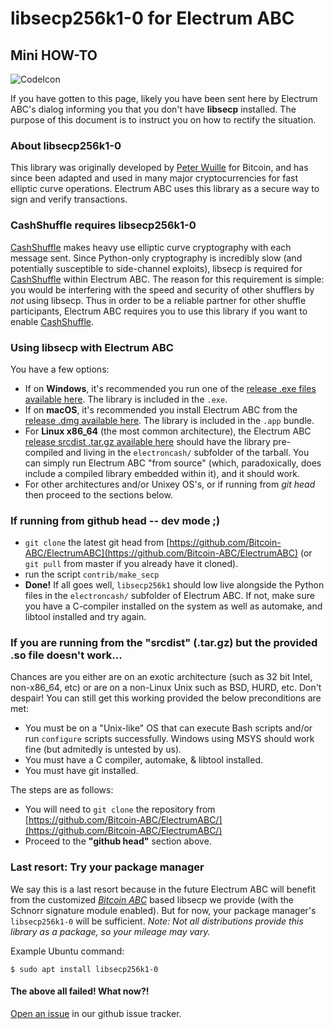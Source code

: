 # libsecp256k1-0 for Electrum ABC
## Mini HOW-TO

![CodeIcon](https://img.icons8.com/color/96/000000/smartphone-cpu.png)

If you have gotten to this page, likely you have been sent here by Electrum ABC's
dialog informing you that you don't have **libsecp** installed.  The purpose
of this document is to instruct you on how to rectify the situation.

### About libsecp256k1-0

This library was originally developed by
[Peter Wuille](https://twitter.com/pwuille?lang=en) for Bitcoin, and has since
been adapted and used in many major cryptocurrencies for fast elliptic curve
operations.  Electrum ABC uses this library as a secure way to sign and verify
transactions.

### CashShuffle requires libsecp256k1-0

[CashShuffle](https://www.cashshuffle.com) makes heavy use elliptic curve
cryptography with each message sent.  Since Python-only cryptography is
incredibly slow (and potentially susceptible to side-channel exploits),
libsecp is required for [CashShuffle](https://www.cashshuffle.com) within
Electrum ABC.  The reason for this requirement is simple: you would be
interfering with the speed and security of other shufflers by *not* using
libsecp. Thus in order to be a reliable partner for other shuffle
participants, Electrum ABC requires you to use this library if you want
to enable [CashShuffle](https://www.cashshuffle.com).

### Using libsecp with Electrum ABC

You have a few options:

  - If on **Windows**, it's recommended you run one of the
    [release .exe files available here](https://github.com/Bitcoin-ABC/ElectrumABC/releases).
    The library is included in the `.exe`.
  - If on **macOS**, it's recommended you install Electrum ABC from the
    [release .dmg available here](https://github.com/Bitcoin-ABC/ElectrumABC/releases).
    The library is included in the `.app` bundle.
  - For **Linux x86_64** (the most common architecture), the Electrum ABC
    [release srcdist .tar.gz available here](https://github.com/Bitcoin-ABC/ElectrumABC/releases)
    should have the library pre-compiled and living in the `electroncash/`
    subfolder of the tarball. You can simply run Electrum ABC "from source"
    (which, paradoxically, does include a compiled library embedded within
    it), and it should work.
  - For other architectures and/or Unixey OS's, or if running from *git head*
    then proceed to the sections below.

### If running from github head -- dev mode ;)

   - `git clone` the latest git head from
     [https://github.com/Bitcoin-ABC/ElectrumABC](https://github.com/Bitcoin-ABC/ElectrumABC)
     (or `git pull` from master if you already  have it cloned).
   - run the script `contrib/make_secp`
   - **Done!** If all goes well, `libsecp256k1` should low live alongside the
     Python files in the `electroncash/` subfolder of Electrum ABC.  If not,
     make sure you have a C-compiler installed on the system as well as automake,
     and libtool installed and try again.

### If you are running from the "srcdist" (.tar.gz) but the provided .so file doesn't work...

Chances are you either are on an exotic architecture (such as 32 bit Intel,
non-x86_64, etc) or are on a non-Linux Unix such as BSD, HURD, etc.
Don't despair! You can still get this working provided the below preconditions
are met:

- You must be on a "Unix-like" OS that can execute Bash scripts and/or run
  `configure` scripts successfully.  Windows using MSYS should work fine
  (but admitedly is untested by us).
- You must have a C compiler, automake, & libtool installed.
- You must have git installed.

The steps are as follows:

   - You will need to `git clone` the repository from
     [https://github.com/Bitcoin-ABC/ElectrumABC/](https://github.com/Bitcoin-ABC/ElectrumABC/)
   - Proceed to the **"github head"** section above.

### Last resort: Try your package manager

We say this is a last resort because in the future Electrum ABC will benefit
from the customized *[Bitcoin ABC](https://github.com/Bitcoin-ABC/bitcoin-abc/tree/master/src/secp256k1)*
based libsecp we provide (with the Schnorr signature module enabled).
But for now, your package manager's `libsecp256k1-0` will be sufficient.
*Note: Not all distributions provide this library as a package, so your
mileage may vary.*

Example Ubuntu command:
```
$ sudo apt install libsecp256k1-0
```

#### The above all failed! What now?!

[Open an issue](https://github.com/Bitcoin-ABC/ElectrumABC/issues)
in our github issue tracker.
